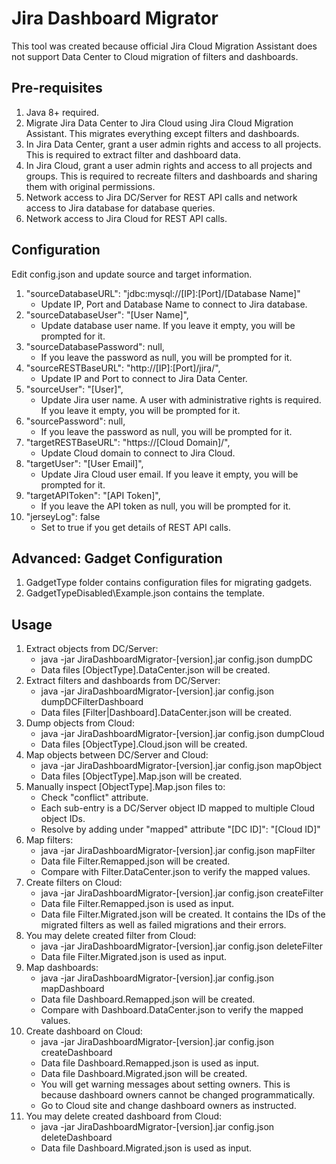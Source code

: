 # Jira Dashboard Migrator
This tool was created because official Jira Cloud Migration Assistant does not support Data Center to Cloud migration of filters and dashboards.

## Pre-requisites
1. Java 8+ required.
1. Migrate Jira Data Center to Jira Cloud using Jira Cloud Migration Assistant. This migrates everything except filters and dashboards.
1. In Jira Data Center, grant a user admin rights and access to all projects. This is required to extract filter and dashboard data.
1. In Jira Cloud, grant a user admin rights and access to all projects and groups. This is required to recreate filters and dashboards and sharing them with original permissions. 
1. Network access to Jira DC/Server for REST API calls and network access to Jira database for database queries.
1. Network access to Jira Cloud for REST API calls.

## Configuration
Edit config.json and update source and target information. 
1. "sourceDatabaseURL": "jdbc:mysql://[IP]:[Port]/[Database Name]"
    * Update IP, Port and Database Name to connect to Jira database. 
1. "sourceDatabaseUser": "[User Name]",
    * Update database user name. If you leave it empty, you will be prompted for it. 
1. "sourceDatabasePassword": null,
    * If you leave the password as null, you will be prompted for it. 
1. "sourceRESTBaseURL": "http://[IP]:[Port]/jira/",
    * Update IP and Port to connect to Jira Data Center.
1. "sourceUser": "[User]",
    * Update Jira user name. A user with administrative rights is required. If you leave it empty, you will be prompted for it.
1. "sourcePassword": null,
    * If you leave the password as null, you will be prompted for it.
1. "targetRESTBaseURL": "https://[Cloud Domain]/",
    * Update Cloud domain to connect to Jira Cloud.
1. "targetUser": "[User Email]",
    * Update Jira Cloud user email. If you leave it empty, you will be prompted for it.
1. "targetAPIToken": "[API Token]",
    * If you leave the API token as null, you will be prompted for it.
1. "jerseyLog": false
    * Set to true if you get details of REST API calls. 

## Advanced: Gadget Configuration
1. GadgetType folder contains configuration files for migrating gadgets.
1. GadgetTypeDisabled\Example.json contains the template.

## Usage
1. Extract objects from DC/Server: 
    * java -jar JiraDashboardMigrator-[version].jar config.json dumpDC
    * Data files [ObjectType].DataCenter.json will be created.
1. Extract filters and dashboards from DC/Server: 
    * java -jar JiraDashboardMigrator-[version].jar config.json dumpDCFilterDashboard
    * Data files [Filter|Dashboard].DataCenter.json will be created.
1. Dump objects from Cloud:
    * java -jar JiraDashboardMigrator-[version].jar config.json dumpCloud
    * Data files [ObjectType].Cloud.json will be created.
1. Map objects between DC/Server and Cloud:
    * java -jar JiraDashboardMigrator-[version].jar config.json mapObject
    * Data files [ObjectType].Map.json will be created.
1. Manually inspect [ObjectType].Map.json files to:
    * Check "conflict" attribute.
    * Each sub-entry is a DC/Server object ID mapped to multiple Cloud object IDs.
    * Resolve by adding under "mapped" attribute "[DC ID]": "[Cloud ID]"
1. Map filters: 
    * java -jar JiraDashboardMigrator-[version].jar config.json mapFilter
    * Data file Filter.Remapped.json will be created.
    * Compare with Filter.DataCenter.json to verify the mapped values. 
1. Create filters on Cloud: 
    * java -jar JiraDashboardMigrator-[version].jar config.json createFilter
    * Data file Filter.Remapped.json is used as input.
    * Data file Filter.Migrated.json will be created. It contains the IDs of the migrated filters as well as failed migrations and their errors. 
1. You may delete created filter from Cloud: 
    * java -jar JiraDashboardMigrator-[version].jar config.json deleteFilter
    * Data file Filter.Migrated.json is used as input.
1. Map dashboards: 
    * java -jar JiraDashboardMigrator-[version].jar config.json mapDashboard
    * Data file Dashboard.Remapped.json will be created.
    * Compare with Dashboard.DataCenter.json to verify the mapped values.
1. Create dashboard on Cloud: 
    * java -jar JiraDashboardMigrator-[version].jar config.json createDashboard
    * Data file Dashboard.Remapped.json is used as input.
    * Data file Dashboard.Migrated.json will be created.
    * You will get warning messages about setting owners. This is because dashboard owners cannot be changed programmatically.
    * Go to Cloud site and change dashboard owners as instructed.
1. You may delete created dashboard from Cloud: 
    * java -jar JiraDashboardMigrator-[version].jar config.json deleteDashboard
    * Data file Dashboard.Migrated.json is used as input.